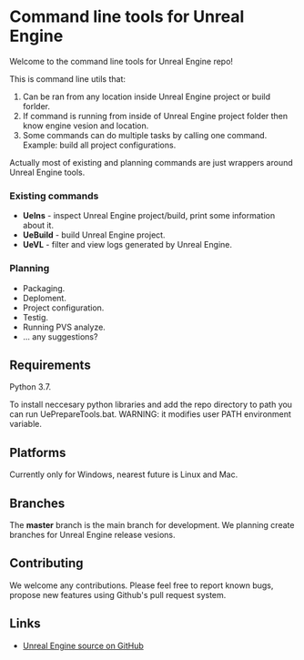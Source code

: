 Command line tools for Unreal Engine
====================================

Welcome to the command line tools for Unreal Engine repo!

This is command line utils that:
1. Can be ran from any location inside Unreal Engine project or build forlder.
2. If command is running from inside of Unreal Engine project folder then know engine vesion and location.
3. Some commands can do multiple tasks by calling one command. Example: build all project configurations.

Actually most of existing and planning commands are just wrappers around Unreal Engine tools.

### Existing commands

- **UeIns** - inspect Unreal Engine project/build, print some information about it.
- **UeBuild** - build Unreal Engine project.
- **UeVL** - filter and view logs generated by Unreal Engine.

### Planning

- Packaging.
- Deploment.
- Project configuration.
- Testig.
- Running PVS analyze.
- ... any suggestions?

Requirements
------------

Python 3.7.

To install neccesary python libraries and add the repo directory to path you can run UePrepareTools.bat. WARNING: it modifies user PATH environment variable.

Platforms
---------

Currently only for Windows, nearest future is Linux and Mac.

Branches
--------

The **master** branch is the main branch for development. We planning create branches for Unreal Engine release vesions.

Contributing
------------

We welcome any contributions. Please feel free to report known bugs, propose new features using Github's pull request system.

Links
-----

* [Unreal Engine source on GitHub](https://github.com/EpicGames/UnrealEngine)
